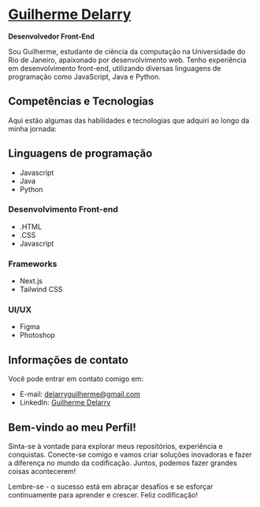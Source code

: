 # [Guilherme Delarry](https://github.com/Delarry021?tab=overview&from=2022-03-01&to=2022-03-06)
**Desenvolvedor Front-End**

Sou Guilherme, estudante de ciência da computação na Universidade do Rio de Janeiro, apaixonado por desenvolvimento web. Tenho experiência em desenvolvimento front-end, utilizando diversas linguagens de programação como JavaScript, Java e Python.

## Competências e Tecnologias
Aqui estão algumas das habilidades e tecnologias que adquiri ao longo da minha jornada:

## Linguagens de programação
  - Javascript
  - Java
  - Python

### Desenvolvimento Front-end
  - .HTML
  - .CSS
  - Javascript

### Frameworks
  - Next.js
  - Tailwind CSS

### UI/UX
  - Figma
  - Photoshop

## Informações de contato
Você pode entrar em contato comigo em:
- E-mail: delarryguilherme@gmail.com
- LinkedIn: [Guilherme Delarry](https://www.linkedin.com/in/guilherme-delarry-510699245/)

## Bem-vindo ao meu Perfil!
Sinta-se à vontade para explorar meus repositórios, experiência e conquistas. Conecte-se comigo e vamos criar soluções inovadoras e fazer a diferença no mundo da codificação. Juntos, podemos fazer grandes coisas acontecerem!

Lembre-se - o sucesso está em abraçar desafios e se esforçar continuamente para aprender e crescer. Feliz codificação!
